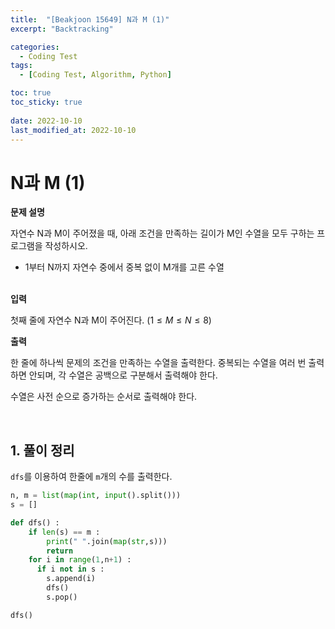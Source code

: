 ```yaml
---
title:  "[Beakjoon 15649] N과 M (1)"
excerpt: "Backtracking"

categories:
  - Coding Test
tags:
  - [Coding Test, Algorithm, Python]

toc: true
toc_sticky: true
 
date: 2022-10-10
last_modified_at: 2022-10-10
---
```



# N과 M (1)

**문제 설명**

자연수 N과 M이 주어졌을 때, 아래 조건을 만족하는 길이가 M인 수열을 모두 구하는 프로그램을 작성하시오.

- 1부터 N까지 자연수 중에서 중복 없이 M개를 고른 수열
<br><br>

**입력**

첫째 줄에 자연수 N과 M이 주어진다. $(1 \leq M \leq N \leq 8)$
<br>

**출력**

한 줄에 하나씩 문제의 조건을 만족하는 수열을 출력한다. 중복되는 수열을 여러 번 출력하면 안되며, 각 수열은 공백으로 구분해서 출력해야 한다.<br>

수열은 사전 순으로 증가하는 순서로 출력해야 한다.

<br>

## 1. 풀이 정리
`dfs`를 이용하여 한줄에 `m`개의 수를 출력한다.

```python
n, m = list(map(int, input().split()))
s = []

def dfs() :
    if len(s) == m :
        print(" ".join(map(str,s)))
        return
    for i in range(1,n+1) : 
      if i not in s : 
        s.append(i)
        dfs()
        s.pop()

dfs()
```

